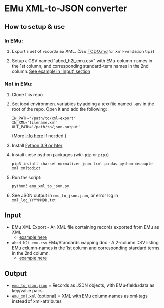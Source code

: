 # EMu XML-to-JSON converter

## How to setup & use

### In EMu:
1. Export a set of records as XML.  (See [TODO.md](https://github.com/magpiedin/EMu-xml-to-json/blob/main/TODO.md) for xml-validation tips)

2. Setup a CSV named "abcd_h2i_emu.csv" with EMu-column-names in the 1st column, and corresponding standard-term names in the 2nd column.  [See example in 'Input' section](#input)


### Not in EMu:

1. Clone this repo

2. Set local environment variables by adding a text file named `.env` in the root of the repo. Open it and add the following:
    ```
    IN_PATH='/path/to/xml-export'
    IN_XML='filename.xml'
    OUT_PATH='/path/to/json-output'
    ```

    (More [info here](https://able.bio/rhett/how-to-set-and-get-environment-variables-in-python--274rgt5) if needed.)

3. Install [Python 3.9 or later](https://www.python.org/downloads/)

4. Install these python packages (with `pip` or `pip3`):

    `pip3 install charset-normalizer json lxml pandas python-decouple xml xmltodict`

5. Run the script:

    `python3 emu_xml_to_json.py`

6. See JSON output in `emu_to_json.json`, or error log in `xml_log_YYYYMMDD.txt`

## Input
- EMu XML Export - An XML file containing records exported from EMu as XML
    - [example here](https://github.com/magpiedin/EMu-xml-to-json/blob/main/data_in/sample.xml)
- `abcd_h2i_emu.csv` EMu/Standards mapping doc - A 2-column CSV listing EMu column-names in the 1st column and corresponding standard terms in the 2nd column.
    - [example here](https://github.com/magpiedin/EMu-xml-to-json/blob/main/data_in/abcd_h2i_emu.csv)

## Output
- [`emu_to_json.json`](https://github.com/magpiedin/EMu-xml-to-json/blob/main/data_out/emu_to_json.json) = Records as JSON objects, with EMu-fields/data as key/value pairs.
- [`emu_xml.xml`](https://github.com/fieldmuseum/EMu-xml-to-json/blob/main/data_out/emu_xml.xml) (optional) = XML with EMu column-names as xml-tags instead of xml-attributes
